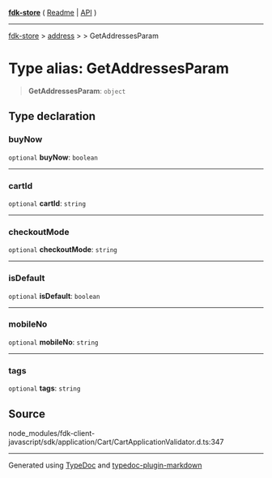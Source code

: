 [**fdk-store**](../../../README.md) ( [Readme](../../../README.md) \| [API](../../../API.md) )

---

[fdk-store](../../../API.md) > [address](../../README.md) > [<internal>](../README.md) > GetAddressesParam

# Type alias: GetAddressesParam

> **GetAddressesParam**: `object`

## Type declaration

### buyNow

`optional` **buyNow**: `boolean`

---

### cartId

`optional` **cartId**: `string`

---

### checkoutMode

`optional` **checkoutMode**: `string`

---

### isDefault

`optional` **isDefault**: `boolean`

---

### mobileNo

`optional` **mobileNo**: `string`

---

### tags

`optional` **tags**: `string`

## Source

node_modules/fdk-client-javascript/sdk/application/Cart/CartApplicationValidator.d.ts:347

---

Generated using [TypeDoc](https://typedoc.org/) and [typedoc-plugin-markdown](https://www.npmjs.com/package/typedoc-plugin-markdown)
